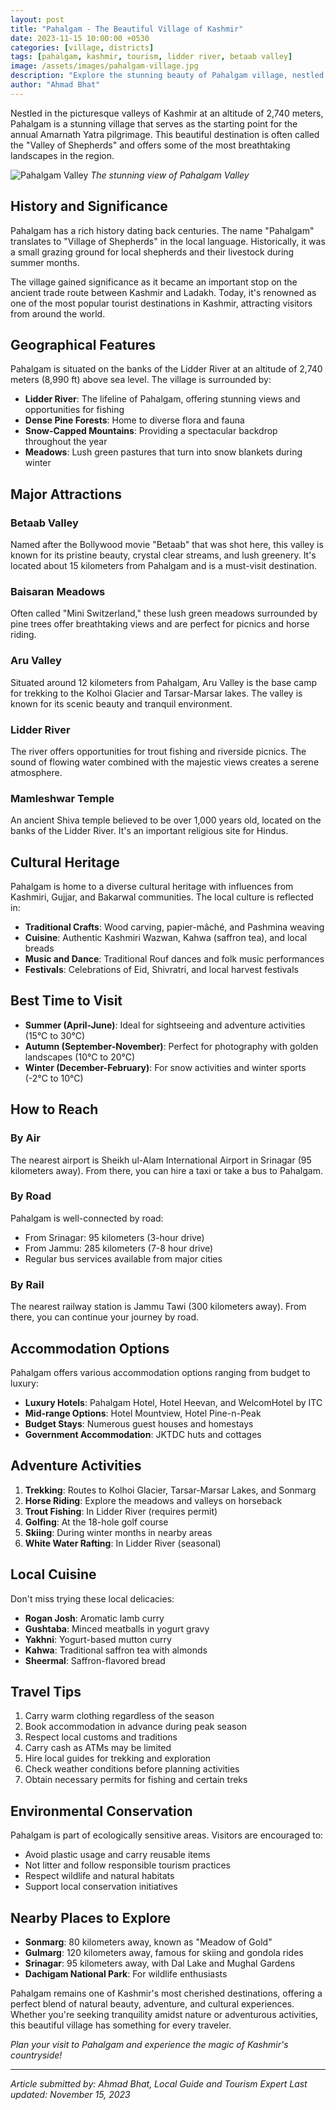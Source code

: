 ```yaml
---
layout: post
title: "Pahalgam - The Beautiful Village of Kashmir"
date: 2023-11-15 10:00:00 +0530
categories: [village, districts]
tags: [pahalgam, kashmir, tourism, lidder river, betaab valley]
image: /assets/images/pahalgam-village.jpg
description: "Explore the stunning beauty of Pahalgam village, nestled in the heart of Kashmir valley, known for its pristine landscapes, Lidder River, and rich cultural heritage."
author: "Ahmad Bhat"
---
```


Nestled in the picturesque valleys of Kashmir at an altitude of 2,740 meters, Pahalgam is a stunning village that serves as the starting point for the annual Amarnath Yatra pilgrimage. This beautiful destination is often called the "Valley of Shepherds" and offers some of the most breathtaking landscapes in the region.

![Pahalgam Valley](/assets/images/pahalgam-valley.jpg)
*The stunning view of Pahalgam Valley*

<!--more-->

## History and Significance

Pahalgam has a rich history dating back centuries. The name "Pahalgam" translates to "Village of Shepherds" in the local language. Historically, it was a small grazing ground for local shepherds and their livestock during summer months.

The village gained significance as it became an important stop on the ancient trade route between Kashmir and Ladakh. Today, it's renowned as one of the most popular tourist destinations in Kashmir, attracting visitors from around the world.

## Geographical Features

Pahalgam is situated on the banks of the Lidder River at an altitude of 2,740 meters (8,990 ft) above sea level. The village is surrounded by:

- **Lidder River**: The lifeline of Pahalgam, offering stunning views and opportunities for fishing
- **Dense Pine Forests**: Home to diverse flora and fauna
- **Snow-Capped Mountains**: Providing a spectacular backdrop throughout the year
- **Meadows**: Lush green pastures that turn into snow blankets during winter

## Major Attractions

### Betaab Valley
Named after the Bollywood movie "Betaab" that was shot here, this valley is known for its pristine beauty, crystal clear streams, and lush greenery. It's located about 15 kilometers from Pahalgam and is a must-visit destination.

### Baisaran Meadows
Often called "Mini Switzerland," these lush green meadows surrounded by pine trees offer breathtaking views and are perfect for picnics and horse riding.

### Aru Valley
Situated around 12 kilometers from Pahalgam, Aru Valley is the base camp for trekking to the Kolhoi Glacier and Tarsar-Marsar lakes. The valley is known for its scenic beauty and tranquil environment.

### Lidder River
The river offers opportunities for trout fishing and riverside picnics. The sound of flowing water combined with the majestic views creates a serene atmosphere.

### Mamleshwar Temple
An ancient Shiva temple believed to be over 1,000 years old, located on the banks of the Lidder River. It's an important religious site for Hindus.

## Cultural Heritage

Pahalgam is home to a diverse cultural heritage with influences from Kashmiri, Gujjar, and Bakarwal communities. The local culture is reflected in:

- **Traditional Crafts**: Wood carving, papier-mâché, and Pashmina weaving
- **Cuisine**: Authentic Kashmiri Wazwan, Kahwa (saffron tea), and local breads
- **Music and Dance**: Traditional Rouf dances and folk music performances
- **Festivals**: Celebrations of Eid, Shivratri, and local harvest festivals

## Best Time to Visit

- **Summer (April-June)**: Ideal for sightseeing and adventure activities (15°C to 30°C)
- **Autumn (September-November)**: Perfect for photography with golden landscapes (10°C to 20°C)
- **Winter (December-February)**: For snow activities and winter sports (-2°C to 10°C)

## How to Reach

### By Air
The nearest airport is Sheikh ul-Alam International Airport in Srinagar (95 kilometers away). From there, you can hire a taxi or take a bus to Pahalgam.

### By Road
Pahalgam is well-connected by road:
- From Srinagar: 95 kilometers (3-hour drive)
- From Jammu: 285 kilometers (7-8 hour drive)
- Regular bus services available from major cities

### By Rail
The nearest railway station is Jammu Tawi (300 kilometers away). From there, you can continue your journey by road.

## Accommodation Options

Pahalgam offers various accommodation options ranging from budget to luxury:

- **Luxury Hotels**: Pahalgam Hotel, Hotel Heevan, and WelcomHotel by ITC
- **Mid-range Options**: Hotel Mountview, Hotel Pine-n-Peak
- **Budget Stays**: Numerous guest houses and homestays
- **Government Accommodation**: JKTDC huts and cottages

## Adventure Activities

1. **Trekking**: Routes to Kolhoi Glacier, Tarsar-Marsar Lakes, and Sonmarg
2. **Horse Riding**: Explore the meadows and valleys on horseback
3. **Trout Fishing**: In Lidder River (requires permit)
4. **Golfing**: At the 18-hole golf course
5. **Skiing**: During winter months in nearby areas
6. **White Water Rafting**: In Lidder River (seasonal)

## Local Cuisine

Don't miss trying these local delicacies:
- **Rogan Josh**: Aromatic lamb curry
- **Gushtaba**: Minced meatballs in yogurt gravy
- **Yakhni**: Yogurt-based mutton curry
- **Kahwa**: Traditional saffron tea with almonds
- **Sheermal**: Saffron-flavored bread

## Travel Tips

1. Carry warm clothing regardless of the season
2. Book accommodation in advance during peak season
3. Respect local customs and traditions
4. Carry cash as ATMs may be limited
5. Hire local guides for trekking and exploration
6. Check weather conditions before planning activities
7. Obtain necessary permits for fishing and certain treks

## Environmental Conservation

Pahalgam is part of ecologically sensitive areas. Visitors are encouraged to:
- Avoid plastic usage and carry reusable items
- Not litter and follow responsible tourism practices
- Respect wildlife and natural habitats
- Support local conservation initiatives

## Nearby Places to Explore

- **Sonmarg**: 80 kilometers away, known as "Meadow of Gold"
- **Gulmarg**: 120 kilometers away, famous for skiing and gondola rides
- **Srinagar**: 95 kilometers away, with Dal Lake and Mughal Gardens
- **Dachigam National Park**: For wildlife enthusiasts

Pahalgam remains one of Kashmir's most cherished destinations, offering a perfect blend of natural beauty, adventure, and cultural experiences. Whether you're seeking tranquility amidst nature or adventurous activities, this beautiful village has something for every traveler.

*Plan your visit to Pahalgam and experience the magic of Kashmir's countryside!*

---
*Article submitted by: Ahmad Bhat, Local Guide and Tourism Expert*
*Last updated: November 15, 2023*
